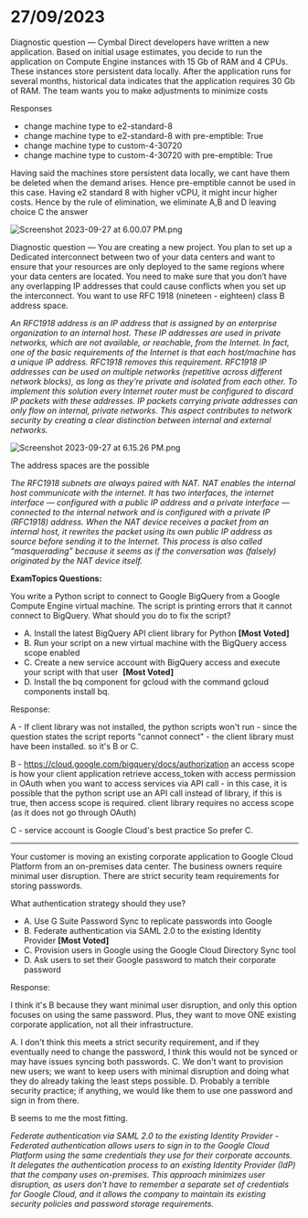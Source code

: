 # 27/09/2023

Diagnostic question — Cymbal Direct developers have written a new application. Based on initial usage estimates, you decide to run the application on Compute Engine instances with 15 Gb of RAM and 4 CPUs. These instances store persistent data locally. After the application runs for several months, historical data indicates that the application requires 30 Gb of RAM. The team wants you to make adjustments to minimize costs

Responses

- change machine type to e2-standard-8
- change machine type to e2-standard-8 with pre-emptible: True
- change machine type to custom-4-30720
- change machine type to custom-4-30720 with pre-emptible: True

Having said the machines store persistent data locally, we cant have them be deleted when the demand arises. Hence pre-emptible cannot be used in this case. Having e2 standard 8 with higher vCPU, it might incur higher costs. Hence by the rule of elimination, we eliminate A,B and D leaving choice C the answer

![Screenshot 2023-09-27 at 6.00.07 PM.png](27%2009%202023%204cf474f4811c4c4283c11cf834228dc6/Screenshot_2023-09-27_at_6.00.07_PM.png)

Diagnostic question —  You are creating a new project. You plan to set up a Dedicated interconnect between two of your data centers and want to ensure that your resources are only deployed to the same regions where your data centers are located. You need to make sure that you don’t have any overlapping IP addresses that could cause conflicts when you set up the interconnect. You want to use RFC 1918 (nineteen - eighteen) class B address space.

*An RFC1918 address is an IP address that is assigned by an enterprise organization to an internal host. These IP addresses are used in private networks, which are not available, or reachable, from the Internet. In fact, one of the basic requirements of the Internet is that each host/machine has a unique IP address. RFC1918 removes this requirement. RFC1918 IP addresses can be used on multiple networks (repetitive across different network blocks), as long as they’re private and isolated from each other. To implement this solution every Internet router must be configured to discard IP packets with these addresses. IP packets carrying private addresses can only flow on internal, private networks. This aspect contributes to network security by creating a clear distinction between internal and external networks.*

![Screenshot 2023-09-27 at 6.15.26 PM.png](27%2009%202023%204cf474f4811c4c4283c11cf834228dc6/Screenshot_2023-09-27_at_6.15.26_PM.png)

The address spaces are the possible 

*The RFC1918 subnets are always paired with NAT. NAT enables the internal host communicate with the internet. It has two interfaces, the internet interface — configured with a public IP address and a private interface — connected to the internal network and is configured with a private IP (RFC1918) address. When the NAT device receives a packet from an internal host, it rewrites the packet using its own public IP address as source before sending it to the Internet. This process is also called “masquerading” because it seems as if the conversation was (falsely) originated by the NAT device itself.*

**ExamTopics Questions:**

You write a Python script to connect to Google BigQuery from a Google Compute Engine virtual machine. The script is printing errors that it cannot connect to BigQuery. What should you do to fix the script?

- A. Install the latest BigQuery API client library for Python **[Most Voted]**
- B. Run your script on a new virtual machine with the BigQuery access scope enabled
- C. Create a new service account with BigQuery access and execute your script with that user  **[Most Voted]**
- D. Install the bq component for gcloud with the command gcloud components install bq.

Response: 

A - If client library was not installed, the python scripts won't run - since the question states the script reports "cannot connect" - the client library must have been installed. so it's B or C.

B - https://cloud.google.com/bigquery/docs/authorization an access scope is how your client application retrieve access_token with access permission in OAuth when you want to access services via API call - in this case, it is possible that the python script use an API call instead of library, if this is true, then access scope is required. client library requires no access scope (as it does not go through OAuth)

C - service account is Google Cloud's best practice
So prefer C.

---

Your customer is moving an existing corporate application to Google Cloud Platform from an on-premises data center. The business owners require minimal user disruption. There are strict security team requirements for storing passwords.

What authentication strategy should they use?

- A. Use G Suite Password Sync to replicate passwords into Google
- B. Federate authentication via SAML 2.0 to the existing Identity Provider **[Most Voted]**
- C. Provision users in Google using the Google Cloud Directory Sync tool
- D. Ask users to set their Google password to match their corporate password

Response:

I think it's B because they want minimal user disruption, and only this option focuses on using the same password. Plus, they want to move ONE existing corporate application, not all their infrastructure.

A. I don't think this meets a strict security requirement, and if they eventually need to change the password, I think this would not be synced or may have issues syncing both passwords.
C. We don't want to provision new users; we want to keep users with minimal disruption and doing what they do already taking the least steps possible.
D. Probably a terrible security practice; if anything, we would like them to use one password and sign in from there.

B seems to me the most fitting.

*Federate authentication via SAML 2.0 to the existing Identity Provider - Federated authentication allows users to sign in to the Google Cloud Platform using the same credentials they use for their corporate accounts. It delegates the authentication process to an existing Identity Provider (IdP) that the company uses on-premises. This approach minimizes user disruption, as users don't have to remember a separate set of credentials for Google Cloud, and it allows the company to maintain its existing security policies and password storage requirements.*